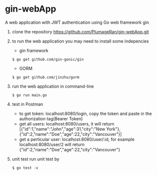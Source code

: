 # gin-webApp

 A web application with JWT authentication using Go web framework gin 

1. clone the repository https://github.com/PlumageRan/gin-webApp.git

2. to run the web application you may need to install some indepencies
	* gin framework
	```
	$ go get github.com/gin-gonic/gin
	```
	* GORM
	```
	$ go get github.com/jinzhu/gorm
	```
3. run the web application in command-line
	```
	$ go run main.go
	```
4. test in Postman
	* to get token: localhost:8080/login, copy the token and paste in the authorization tag(Bearer Token)
	* get all users: localhost:8080/users, it will return [{"id":1,"name":"John","age":31,"city":"New York"},{"id":2,"name":"Doe","age":22,"city":"Vancouver"}]
	* get a perticular user: localhost:8080/user/:id, for example localhost:8080/user/2 will return {"id":2,"name":"Doe","age":22,"city":"Vancouver"}
5. unit test
	run unit test by
	```
	$ go test -v
	```
